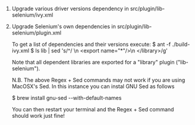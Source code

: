 <!--
 Licensed to the Apache Software Foundation (ASF) under one or more
 contributor license agreements.  See the NOTICE file distributed with
 this work for additional information regarding copyright ownership.
 The ASF licenses this file to You under the Apache License, Version 2.0
 (the "License"); you may not use this file except in compliance with
 the License.  You may obtain a copy of the License at

     http://www.apache.org/licenses/LICENSE-2.0

 Unless required by applicable law or agreed to in writing, software
 distributed under the License is distributed on an "AS IS" BASIS,
 WITHOUT WARRANTIES OR CONDITIONS OF ANY KIND, either express or implied.
 See the License for the specific language governing permissions and
 limitations under the License.
-->

1. Upgrade various driver versions dependency in src/plugin/lib-selenium/ivy.xml

2. Upgrade Selenium's own dependencies in src/plugin/lib-selenium/plugin.xml

   To get a list of dependencies and their versions execute:
    $ ant -f ./build-ivy.xml
    $ ls lib | sed 's/^/     <library name="/g' | sed 's/$/">\n       <export name="*"\/>\n     <\/library>/g'

   Note that all dependent libraries are exported for a "library" plugin ("lib-selenium").

   N.B. The above Regex + Sed commands may not work if you are using MacOSX's Sed. In this instance you can instal GNU Sed as follows

   $ brew install gnu-sed --with-default-names

   You can then restart your terminal and the Regex + Sed command should work just fine!
